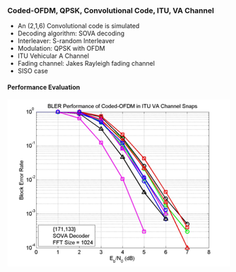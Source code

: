 ### Coded-OFDM, QPSK, Convolutional Code, ITU, VA Channel

* An (2,1,6) Convolutional code is simulated
* Decoding algorithm: SOVA decoding
* Interleaver: S-random Interleaver
* Modulation: QPSK with OFDM
* ITU Vehicular A Channel
* Fading channel: Jakes Rayleigh fading channel
* SISO case

#### Performance Evaluation

![Coded-OFDM with SOVA decoder](images/COFDM_SOVA_ituva_V60.jpg)
